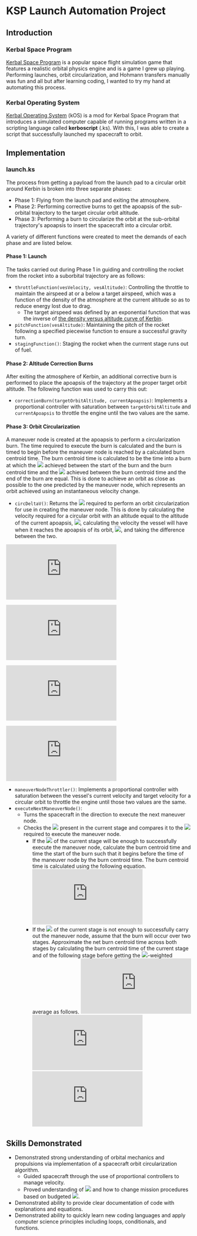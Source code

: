 # KSP Launch Automation Project

## Introduction

### Kerbal Space Program

[Kerbal Space Program](https://en.wikipedia.org/wiki/Kerbal_Space_Program) is a popular space flight simulation game that features a realistic orbital physics engine and is a game I grew up playing. Performing launches, orbit circularization, and Hohmann transfers manually was fun and all but after learning coding, I wanted to try my hand at automating this process.

### Kerbal Operating System

[Kerbal Operating System](https://ksp-kos.github.io/KOS/index.html) (kOS) is a mod for Kerbal Space Program that introduces a simulated computer capable of running programs written in a scripting language called **kerboscript** (.ks).  With this, I was able to create a script that successfully launched my spacecraft to orbit.

## Implementation

### launch.ks

The process from getting a payload from the launch pad to a circular orbit around Kerbin is broken into three separate phases:

 - Phase 1: Flying from the launch pad and exiting the atmosphere.
 - Phase 2: Performing corrective burns to get the apoapsis of the sub-orbital trajectory to the target circular orbit altitude.
 - Phase 3: Performing a burn to circularize the orbit at the sub-orbital trajectory's apoapsis to insert the spacecraft into a circular orbit.

A variety of different functions were created to meet the demands of each phase and are listed below.

#### Phase 1: Launch

The tasks carried out during Phase 1 in guiding and controlling the rocket from the rocket into a suborbital trajectory are as follows:

 - `throttleFunction(vesVelocity, vesAltitude)`: Controlling the throttle to maintain the airspeed at or a below a target airspeed, which was a function of the density of the atmosphere at the current altitude so as to reduce energy lost due to drag.
	 - The target airspeed was defined by an exponential function that was the inverse of [the density versus altitude curve of Kerbin](https://wiki.kerbalspaceprogram.com/wiki/File:Kerbin_atmospheric_density.png). 
 - `pitchFunction(vesAltitude)`: Maintaining the pitch of the rocket following a specified piecewise function to ensure a successful gravity turn. 
 - `stagingFunction()`: Staging the rocket when the currrent stage runs out of fuel.

#### Phase 2: Altitude Correction Burns

After exiting the atmosphere of Kerbin, an additional corrective burn is performed to place the apoapsis of the trajectory at the proper target orbit altitude. The following function was used to carry this out:
- `correctionBurn(targetOrbitAltitude, currentApoapsis)`: Implements a proportional controller with saturation between `targetOrbitAltitude` and `currentApoapsis` to throttle the engine until the two values are the same.

#### Phase 3: Orbit Circularization

A maneuver node is created at the apoapsis to perform a circularization burn. The time required to execute the burn is calculated and the burn is timed to begin before the maneuver node is reached by a calculated burn centroid time. The burn centroid time is calculated to be the time into a burn at which the <img src="https://render.githubusercontent.com/render/math?math=\Delta%20v"> achieved between the start of the burn and the burn centroid time and the <img src="https://render.githubusercontent.com/render/math?math=\Delta%20v"> achieved between the burn centroid time and the end of the burn are equal. This is done to achieve an orbit as close as possible to the one predicted by the maneuver node, which represents an orbit achieved using an instantaneous velocity change.

- `circDeltaV()`: Returns the <img src="https://render.githubusercontent.com/render/math?math=\Delta%20v"> required to perform an orbit circularization for use in creating the maneuver node. This is done by calculating the velocity required for a circular orbit with an altitude equal to the altitude of the current apoapsis, <img src="https://render.githubusercontent.com/render/math?math=v_c">, calculating the velocity the vessel will have when it reaches the apoapsis of its orbit, <img src="https://render.githubusercontent.com/render/math?math=v_a">, and taking the difference between the two. 

![velocity in circular orbit](https://latex.codecogs.com/gif.latex?%5CLARGE%20v_c%20%3D%20%5Csqrt%7B%5Cfrac%7BGM%7D%7B%5Cleft%28%20R_E&plus;h_a%5Cright%20%29%5E2%7D%7D)

![velocity at apoapsis of suborbital trajectory](https://latex.codecogs.com/gif.latex?%5CLARGE%20v_a%20%3D%20%5Csqrt%7BGM%5Cleft%28%20%5Cfrac%7B2%7D%7BR_E&plus;h_a%7D%20-%20%5Cfrac%7B1%7D%7Ba%7D%20%5Cright%20%29%7D)

![semimajor axis](https://latex.codecogs.com/gif.latex?%5CLARGE%20a%20%3D%20%5Cfrac%7Br_a%20&plus;%20r_p%7D%7B2%7D)

![delta v required](https://latex.codecogs.com/gif.latex?%5CLARGE%20%5CDelta%20v%20%3D%20v_c%20-%20v_a)

- `maneuverNodeThrottler()`: Implements a proportional controller with saturation between the vessel's current velocity and target velocity for a circular orbit to throttle the engine until those two values are the same.
- `executeNextManeuverNode()`:  
	- Turns the spacecraft in the direction to execute the next maneuver node.
	- Checks the <img src="https://render.githubusercontent.com/render/math?math=\Delta%20v"> present in the current stage and compares it to the <img src="https://render.githubusercontent.com/render/math?math=\Delta%20v"> required to execute the maneuver node.
		- If the <img src="https://render.githubusercontent.com/render/math?math=\Delta%20v"> of the current stage will be enough to successfully execute the maneuver node, calculate the burn centroid time and time the start of the burn such that it begins before the time of the maneuver node by the burn centroid time. The burn centroid time is calculated using the following equation.
![Single stage centroid equation](https://latex.codecogs.com/gif.latex?%5Chuge%20t_c%20%3D%20%5Cfrac%7Bm_i%20g_0%20I_%5Ctext%7Bsp%7D%7D%7BF_%5Ctext%7Bthrust%7D%7D%20%5Cleft%28%201%20-%20e%5E%7B-%5Cfrac%7B1%7D%7B2%7D%5Cln%5Cleft%28%20%5Cfrac%7Bm_i%7D%7Bm_f%7D%20%5Cright%20%29%7D%20%5Cright%20%29)
		- If the <img src="https://render.githubusercontent.com/render/math?math=\Delta%20v"> of the current stage is not enough to successfully carry out the maneuver node, assume that the burn will occur over two stages.  Approximate the net burn centroid time across both stages by calculating the burn centroid time of the current stage and of the following stage before getting the <img src="https://render.githubusercontent.com/render/math?math=\Delta%20v">-weighted average as follows.
		![current stage burn time centroid](https://latex.codecogs.com/gif.latex?%5Chuge%20t_1_c%20%3D%20%5Cfrac%7Bm_1_i%20g_0%20I_%7B1%5Ctext%7Bsp%7D%7D%7D%7BF_%7B1%5Ctext%7Bthrust%7D%7D%7D%20%5Cleft%28%201%20-%20e%5E%7B-%5Cfrac%7B1%7D%7B2%7D%5Cln%5Cleft%28%20%5Cfrac%7Bm_1_i%7D%7Bm_1_f%7D%20%5Cright%20%29%7D%20%5Cright%20%29)
![second stage burn time centroid](https://latex.codecogs.com/gif.latex?%5Chuge%20t_%7B2c%7D%20%3D%20t_%7B1b%7D%20&plus;%20%5Cfrac%7Bm_%7B2i%7Dg_0I_%7B2%5Ctext%7Bsp%7D%7D%7D%7BF_%7B2%5Ctext%7Bthrust%7D%7D%7D%5Cleft%28%201%20-%20e%5E%7B-%5Cfrac%7B1%7D%7B2%7D%20%5Cln%20%5Cleft%28%5Cfrac%7Bm_%7B2i%7D%7D%7Bm_%7B2f%7D%7D%20%5Cright%20%29%7D%20%5Cright%20%29)
![net burn time centroid](https://latex.codecogs.com/gif.latex?%5Chuge%20t_%7Bc%7D%20%3D%20%5Cfrac%7B%5CDelta%20v_1%20t_%7B1c%7D%20&plus;%20%5CDelta%20v_2%20t_%7B2c%7D%7D%7B%5CDelta%20v_1%20&plus;%20%5CDelta%20v_2%7D)



## Skills Demonstrated

 - Demonstrated strong understanding of orbital mechanics and propulsions via implementation of a spacecraft orbit circularization algorithm.
	 - Guided spacecraft through the use of proportional controllers to manage velocity.
	 - Proved understanding of <img src="https://render.githubusercontent.com/render/math?math=\Delta%20v"> and how to change mission procedures based on budgeted <img src="https://render.githubusercontent.com/render/math?math=\Delta%20v">.
 - Demonstrated ability to provide clear documentation of code with explanations and equations.
 - Demonstrated ability to quickly learn new coding languages and apply computer science principles including loops, conditionals, and functions.
